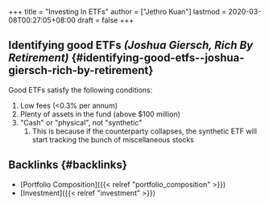+++
title = "Investing In ETFs"
author = ["Jethro Kuan"]
lastmod = 2020-03-08T00:27:05+08:00
draft = false
+++

## Identifying good ETFs _(Joshua Giersch, Rich By Retirement)_ {#identifying-good-etfs--joshua-giersch-rich-by-retirement}

Good ETFs satisfy the following conditions:

1.  Low fees (<0.3% per annum)
2.  Plenty of assets in the fund (above $100 million)
3.  "Cash" or "physical", not "synthetic"
    1.  This is because if the counterparty collapses, the synthetic ETF
        will start tracking the bunch of miscellaneous stocks


## Backlinks {#backlinks}

-   [Portfolio Composition]({{< relref "portfolio_composition" >}})
-   [Investment]({{< relref "investment" >}})
